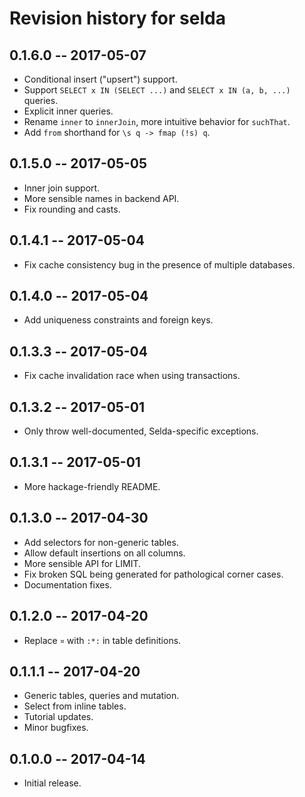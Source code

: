 # Revision history for selda

## 0.1.6.0 -- 2017-05-07

* Conditional insert ("upsert") support.
* Support `SELECT x IN (SELECT ...)` and `SELECT x IN (a, b, ...)` queries.
* Explicit inner queries.
* Rename `inner` to `innerJoin`, more intuitive behavior for `suchThat`.
* Add `from` shorthand for `\s q -> fmap (!s) q`.


## 0.1.5.0 -- 2017-05-05

* Inner join support.
* More sensible names in backend API.
* Fix rounding and casts.


## 0.1.4.1 -- 2017-05-04

* Fix cache consistency bug in the presence of multiple databases.


## 0.1.4.0 -- 2017-05-04

* Add uniqueness constraints and foreign keys.


## 0.1.3.3 -- 2017-05-04

* Fix cache invalidation race when using transactions.


## 0.1.3.2 -- 2017-05-01

* Only throw well-documented, Selda-specific exceptions.


## 0.1.3.1 -- 2017-05-01

* More hackage-friendly README.


## 0.1.3.0 -- 2017-04-30

* Add selectors for non-generic tables.
* Allow default insertions on all columns.
* More sensible API for LIMIT.
* Fix broken SQL being generated for pathological corner cases.
* Documentation fixes.


## 0.1.2.0 -- 2017-04-20

* Replace `¤` with `:*:` in table definitions.


## 0.1.1.1 -- 2017-04-20

* Generic tables, queries and mutation.
* Select from inline tables.
* Tutorial updates.
* Minor bugfixes.


## 0.1.0.0 -- 2017-04-14

* Initial release.
